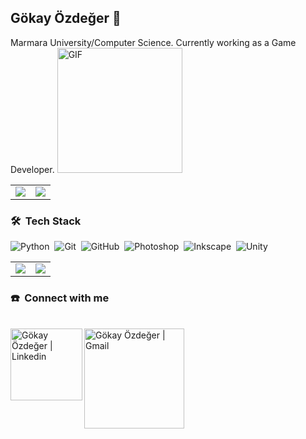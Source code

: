 ## Gökay Özdeğer 👋
<table>
  <tr>
    <td align="center">
      <img align="center" src="https://github-readme-stats.vercel.app/api?username=ozdeger&count_private=true&show_icons=true&line_height=21&show_icons=true&theme=dark&include_all_commits=true" />
      
    
  <td align="center">
    <img align="center" src="https://github-readme-stats.vercel.app/api/top-langs/?username=ozdeger&show_icons=true&line_height=21&show_icons=true&theme=dark" />
  </td>

  
Marmara University/Computer Science. Currently working as a Game Developer.
<img alt="GIF" src="https://media.giphy.com/media/Cmr1OMJ2FN0B2/giphy.gif" width = 200/>
    </tr>
</table>

### 🛠 &nbsp;Tech Stack

![Python](https://img.shields.io/badge/-Python-05122A?style=flat&logo=python)&nbsp;
![Git](https://img.shields.io/badge/-Git-05122A?style=flat&logo=git)&nbsp;
![GitHub](https://img.shields.io/badge/-GitHub-05122A?style=flat&logo=github)&nbsp;
![Photoshop](https://img.shields.io/badge/-Photoshop-05122A?style=flat&logo=adobe-photoshop)&nbsp;
![Inkscape](https://img.shields.io/badge/-Inkscape-05122A?style=flat&logo=inkscape)&nbsp;
![Unity](https://img.shields.io/badge/-Unity-05122A?style=flat&logo=unity)&nbsp;

<table>
  <tr>
    <td align="center">
      <img align="center" src="https://github-readme-stats.vercel.app/api?username=ozdeger&count_private=true&show_icons=true&line_height=21&show_icons=true&theme=dark&include_all_commits=true" />
      
    
  <td align="center">
    <img align="center" src="https://github-readme-stats.vercel.app/api/top-langs/?username=ozdeger&show_icons=true&line_height=21&show_icons=true&theme=dark" />
  </td>

  </tr>
</table>

### ☎️ &nbsp;Connect with me
<br>
  <a href="https://www.linkedin.com/in/ozdeger/">
    <img align="left" alt="Gökay Özdeğer | Linkedin" width="115px" src="https://img.shields.io/badge/Mail-0078D4?style=for-the-badge&logo=microsoft-outlook&logoColor=white" />
  </a> &nbsp;&nbsp;
  <a href="mailto:ygokayo@hotmail.com">
    <img align="left" alt="Gökay Özdeğer | Gmail" width="160px" src="https://img.shields.io/badge/LinkedIn-0077B5?style=for-the-badge&logo=linkedin&logoColor=white" />
  </a>


<br><br>



